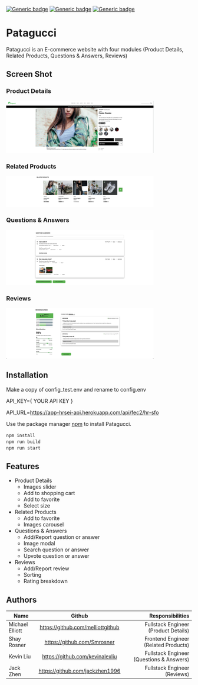 [![Generic badge](https://img.shields.io/badge/npm-6.14.8-<COLOR>.svg)](https://shields.io/)
[![Generic badge](https://img.shields.io/badge/node-v12.20.2-orange.svg)](https://shields.io/)
[![Generic badge](https://img.shields.io/badge/react-16.14.0-yellowgreen.svg)](https://shields.io/)

# Patagucci

Patagucci is an E-commerce website with four modules (Product Details, Related Products, Questions & Answers, Reviews)

## Screen Shot
### Product Details
<img src="./readMeImg/product.png" width="400px">

### Related Products
<img src="./readMeImg/related.png" width="400px">

### Questions & Answers
<img src="./readMeImg/qa.png" width="400px">

### Reviews
<img src="./readMeImg/reviews.png" width="400px">



## Installation

Make a copy of config_test.env and rename to config.env

API_KEY={ YOUR API KEY }

API_URL=https://app-hrsei-api.herokuapp.com/api/fec2/hr-sfo

Use the package manager [npm](https://www.npmjs.com/get-npm) to install Patagucci.

```bash
npm install
npm run build
npm run start
```



## Features
- Product Details
  - Images slider
  - Add to shopping cart
  - Add to favorite
  - Select size
- Related Products
  - Add to favorite
  - Images carousel
- Questions & Answers
  - Add/Report question or answer
  - Image modal
  - Search question or answer
  - Upvote question or answer
- Reviews
  - Add/Report review
  - Sorting
  - Rating breakdown

## Authors
| Name                | Github                            |Responsibilities |
| --------------------|:------------------------------:   |------:|
| Michael Elliott     |https://github.com/melliottgithub  |Fullstack Engineer (Product Details)|
| Shay Rosner         |https://github.com/Smrosner        |Frontend Engineer (Related Products)  |
| Kevin Liu           |https://github.com/kevinalexliu    |Fullstack Engineer (Questions & Answers)|
| Jack Zhen           |https://github.com/jackzhen1996    |Fullstack Engineer (Reviews)|
